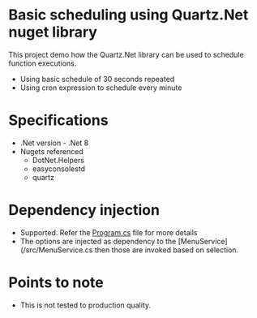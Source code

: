 # Basic scheduling using Quartz.Net nuget library 
This project demo how the Quartz.Net library can be used to schedule function executions.
- Using basic schedule of 30 seconds repeated
- Using cron expression to schedule every minute

# Specifications

- .Net version - .Net 8
- Nugets referenced
	- DotNet.Helpers
	- easyconsolestd
	- quartz

# Dependency injection

- Supported. Refer the [Program.cs](/src/Program.cs) file for more details
- The options are injected as dependency to the [MenuService](/src/MenuService.cs then those are invoked based on selection. 

# Points to note
- This is not tested to production quality.
